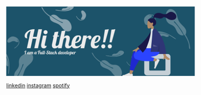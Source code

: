  ![cover](/articCode.png)

[linkedin](https://www.linkedin.com/in/lioliveiraz/)
[instagram](https://www.instagram.com/lioliveiraz/)
[spotify](https://open.spotify.com/show/78POHlcq3KqOEyqbTd5Und)
